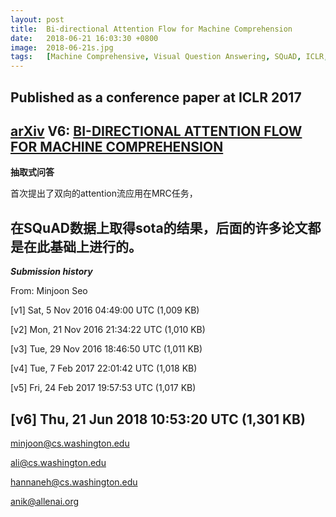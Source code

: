 ```yaml
---
layout: post
title:  Bi-directional Attention Flow for Machine Comprehension
date:   2018-06-21 16:03:30 +0800
image:  2018-06-21s.jpg
tags:   [Machine Comprehensive, Visual Question Answering, SQuAD, ICLR, cs.washington.edu, allenai.org, AI, arXiv]
---
```

Published as a conference paper at ICLR 2017
---
[arXiv](https://arxiv.org/abs/1611.01603) V6: [BI-DIRECTIONAL ATTENTION FLOW FOR MACHINE COMPREHENSION](https://arxiv.org/pdf/1611.01603.pdf)
---
**抽取式问答**

首次提出了双向的attention流应用在MRC任务，

在SQuAD数据上取得sota的结果，后面的许多论文都是在此基础上进行的。
---
***Submission history***

From: Minjoon Seo

[v1] Sat, 5 Nov 2016 04:49:00 UTC (1,009 KB)

[v2] Mon, 21 Nov 2016 21:34:22 UTC (1,010 KB)

[v3] Tue, 29 Nov 2016 18:46:50 UTC (1,011 KB)

[v4] Tue, 7 Feb 2017 22:01:42 UTC (1,018 KB)

[v5] Fri, 24 Feb 2017 19:57:53 UTC (1,017 KB)

[v6] Thu, 21 Jun 2018 10:53:20 UTC (1,301 KB)
---
minjoon@cs.washington.edu

ali@cs.washington.edu

hannaneh@cs.washington.edu

anik@allenai.org